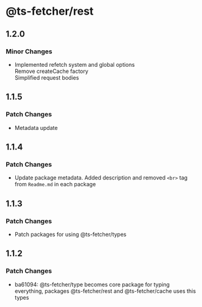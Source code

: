 # @ts-fetcher/rest

## 1.2.0

### Minor Changes

- Implemented refetch system and global options <br>
  Remove createCache factory <br>
  Simplified request bodies

## 1.1.5

### Patch Changes

- Metadata update

## 1.1.4

### Patch Changes

- Update package metadata. Added description and removed `<br>` tag from `Readme.md` in each package

## 1.1.3

### Patch Changes

- Patch packages for using @ts-fetcher/types

## 1.1.2

### Patch Changes

- ba61094: @ts-fetcher/type becomes core package for typing everything, packages @ts-fetcher/rest and @ts-fetcher/cache uses this types
